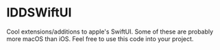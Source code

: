 # IDDSWiftUI

Cool extensions/additions to apple's SwiftUI.
Some of these are probably more macOS than iOS.
Feel free to use this code into your project.

